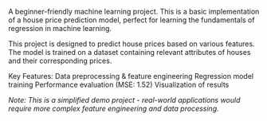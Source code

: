 A beginner-friendly machine learning project.
This is a basic implementation of a house price prediction model, perfect for learning the fundamentals of regression in machine learning.

This project is designed to predict house prices based on various features. The model is trained on a dataset containing relevant attributes of houses and their corresponding prices. 

Key Features:
Data preprocessing & feature engineering
Regression model training
Performance evaluation (MSE: 1.52)
Visualization of results

_Note: This is a simplified demo project - real-world applications would require more complex feature engineering and data processing._
